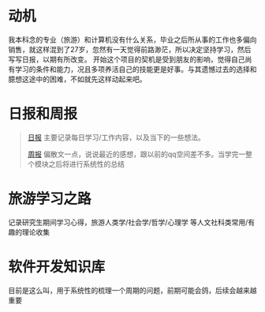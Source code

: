 # 动机

我本科念的专业（旅游）和计算机没有什么关系，毕业之后所从事的工作也多偏向销售，就这样混到了27岁，忽然有一天觉得前路渺茫，所以决定坚持学习，然后写写日报，以期有所改变。
开始这个项目的契机是受到朋友的影响，觉得自己尚有学习的条件和能力，况且多项养活自己的技能更是好事。与其遗憾过去的选择和臆想这途中的困难，不如就先这样动起来吧。

# 日报和周报

>[日报](Diary)
> 主要记录每日学习/工作内容，以及当下的一些想法。
>
>[周报](Diary)
> 偏散文一点，说说最近的感想，跟以前的qq空间差不多。当学完一整个模块之后将进行系统性的总结

# 旅游学习之路

记录研究生期间学习心得，旅游人类学/社会学/哲学/心理学 等人文社科类常用/有趣的理论收集

# 软件开发知识库

目前是这么叫，用于系统性的梳理一个周期的问题，前期可能会鸽，后续会越来越重要
